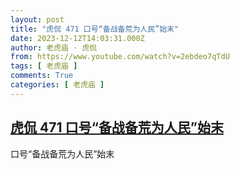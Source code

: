 ```yaml
---
layout: post
title: "虎侃 471 口号“备战备荒为人民”始末"
date: 2023-12-12T14:03:31.000Z
author: 老虎庙 · 虎侃
from: https://www.youtube.com/watch?v=2ebdeo7qTdU
tags: [ 老虎庙 ]
comments: True
categories: [ 老虎庙 ]
---
```

<!--1702389811000-->
[虎侃 471 口号“备战备荒为人民”始末](https://www.youtube.com/watch?v=2ebdeo7qTdU)
------

<div>
口号“备战备荒为人民”始末
</div>

